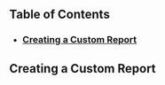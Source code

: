 ## Table of Contents

- ### [Creating a Custom Report](https://github.com/CyberSift/CyberSift_Documentation/tree/master/Collection%20Guides)

## Creating a Custom Report
